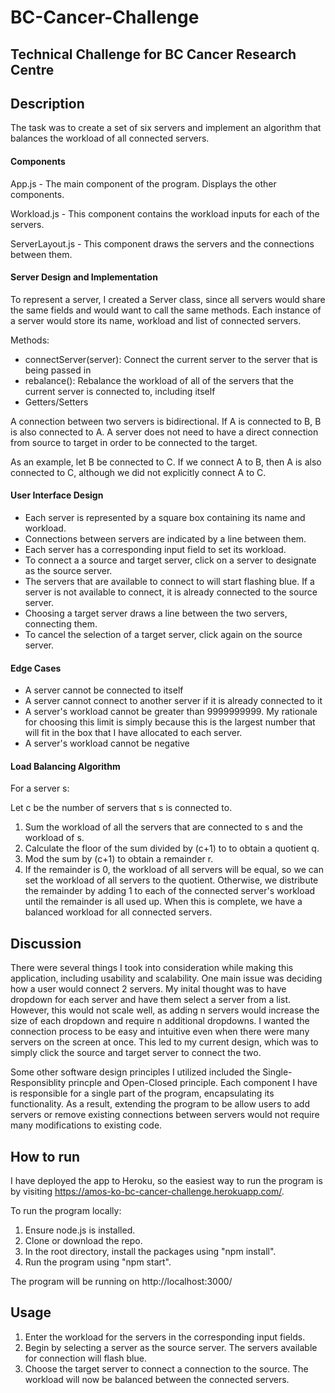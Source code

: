 # BC-Cancer-Challenge

## Technical Challenge for BC Cancer Research Centre

## Description

The task was to create a set of six servers and implement an algorithm that balances the workload of all connected servers.

#### Components
App.js - The main component of the program. Displays the other components.

Workload.js - This component contains the workload inputs for each of the servers.

ServerLayout.js - This component draws the servers and the connections between them.

#### Server Design and Implementation

To represent a server, I created a Server class, since all servers would share the same fields and would want to call the same methods. Each instance of a server would store its name, workload and list of connected servers.

Methods:
- connectServer(server): Connect the current server to the server that is being passed in
- rebalance(): Rebalance the workload of all of the servers that the current server is connected to, including itself
- Getters/Setters

A connection between two servers is bidirectional. If A is connected to B, B is also connected to A.
A server does not need to have a direct connection from source to target in order to be connected to the target.

As an example, let B be connected to C. If we connect A to B, then A is also connected to C, although we did not explicitly connect A to C.

#### User Interface Design

- Each server is represented by a square box containing its name and workload.
- Connections between servers are indicated by a line between them.
- Each server has a corresponding input field to set its workload.
- To connect a a source and target server, click on a server to designate as the source server.
- The servers that are available to connect to will start flashing blue. If a server is not available to connect, it is already connected to the source server.
- Choosing a target server draws a line between the two servers, connecting them.
- To cancel the selection of a target server, click again on the source server.

#### Edge Cases 
- A server cannot be connected to itself
- A server cannot connect to another server if it is already connected to it
- A server's workload cannot be greater than 9999999999. My rationale for choosing this limit is simply because this is the largest number that will fit in the box that I have allocated to each server.
- A server's workload cannot be negative

#### Load Balancing Algorithm
 For a server s:
 
 Let c be the number of servers that s is connected to.
 
1) Sum the workload of all the servers that are connected to s and the workload of s.
2) Calculate the floor of the sum divided by (c+1) to to obtain a quotient q.
3) Mod the sum by (c+1) to obtain a remainder r.
4)  If the remainder is 0, the workload of all servers will be equal, so we can set the workload of all servers to the quotient.
    Otherwise, we distribute the remainder by adding 1 to each of the connected server's workload until the remainder is all used up.
    When this is complete, we have a balanced workload for all connected servers.
   
## Discussion
There were several things I took into consideration while making this application, including usability and scalability. One main issue was deciding how a user would connect 2 servers. My inital thought was to have dropdown for each server and have them select a server from a list. However, this would not scale well, as adding n servers would increase the size of each dropdown and require n additional dropdowns. I wanted the connection process to be easy and intuitive even when there were many servers on the screen at once. This led to my current design, which was to simply click the source and target server to connect the two.

Some other software design principles I utilized included the Single-Responsiblity princple and Open-Closed principle. Each component I have is responsible for a single part of the program, encapsulating its functionality. As a result, extending the program to be allow users to add servers or remove existing connections between servers would not require many modifications to existing code.

## How to run

I have deployed the app to Heroku, so the easiest way to run the program is by visiting https://amos-ko-bc-cancer-challenge.herokuapp.com/. 

To run the program locally:
1) Ensure node.js is installed.
2) Clone or download the repo.
3) In the root directory, install the packages using "npm install".
4) Run the program using "npm start".

The program will be running on http://localhost:3000/

## Usage
1) Enter the workload for the servers in the corresponding input fields.
2) Begin by selecting a server as the source server. The servers available for connection will flash blue.
3) Choose the target server to connect a connection to the source. The workload will now be balanced between the connected servers.
